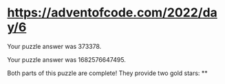# https://adventofcode.com/2022/day/6

Your puzzle answer was 373378.

Your puzzle answer was 1682576647495.

Both parts of this puzzle are complete! They provide two gold stars: **
